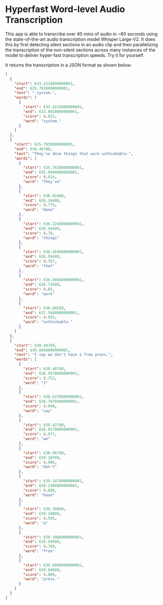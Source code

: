# Hyperfast Word-level Audio Transcription

This app is able to transcribe over 40 mins of audio in ~60 seconds using the state-of-the-art audio transcription model Whisper Large-V2. It does this by first detecting silent sections in an audio clip and then parallelizing the transcription of the non-silent sections across many instances of the model to deliver hyper-fast transcription speeds. Try it for yourself.

It returns the transcription in a JSON format as shown below:

```json
[
  {
    "start": 633.4218800000001,
    "end": 635.7838800000001,
    "text": " system.",
    "words": [
      {
        "start": 633.4218800000001,
        "end": 633.8018800000001,
        "score": 0.855,
        "word": "system."
      }
    ]
  },
  {
    "start": 635.7838800000001,
    "end": 638.48788,
    "text": "They've done things that were unthinkable.",
    "words": [
      {
        "start": 635.7838800000001,
        "end": 635.9848800000001,
        "score": 0.914,
        "word": "They've"
      },
      {
        "start": 636.02488,
        "end": 636.16488,
        "score": 0.779,
        "word": "done"
      },
      {
        "start": 636.2248800000001,
        "end": 636.44488,
        "score": 0.78,
        "word": "things"
      },
      {
        "start": 636.4648800000001,
        "end": 636.56488,
        "score": 0.767,
        "word": "that"
      },
      {
        "start": 636.6048800000001,
        "end": 636.74588,
        "score": 0.85,
        "word": "were"
      },
      {
        "start": 636.88588,
        "end": 637.5668800000001,
        "score": 0.893,
        "word": "unthinkable."
      }
    ]
  },
  {
    "start": 638.48788,
    "end": 639.8688800000001,
    "text": "I say we don't have a free press.",
    "words": [
      {
        "start": 638.48788,
        "end": 638.5678800000001,
        "score": 0.752,
        "word": "I"
      },
      {
        "start": 638.6278800000001,
        "end": 638.7878800000001,
        "score": 0.949,
        "word": "say"
      },
      {
        "start": 638.82788,
        "end": 638.9278800000001,
        "score": 0.977,
        "word": "we"
      },
      {
        "start": 638.96788,
        "end": 639.10788,
        "score": 0.906,
        "word": "don't"
      },
      {
        "start": 639.1478800000001,
        "end": 639.2488800000001,
        "score": 0.888,
        "word": "have"
      },
      {
        "start": 639.30888,
        "end": 639.34888,
        "score": 0.595,
        "word": "a"
      },
      {
        "start": 639.3888800000001,
        "end": 639.56888,
        "score": 0.768,
        "word": "free"
      },
      {
        "start": 639.6088800000001,
        "end": 639.84888,
        "score": 0.889,
        "word": "press."
      }
    ]
  }
]
```
